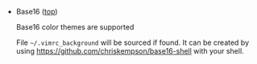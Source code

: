 
*   <a name="base16">Base16 ([top](#top))

    Base16 color themes are supported

    File `~/.vimrc_background` will be sourced if found. It can be created by
    using <https://github.com/chriskempson/base16-shell> with your shell.

